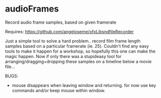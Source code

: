 # audioFrames
Record audio frame samples, based on given framerate

Requires: https://github.com/angeloseme/ofxLibsndfileRecorder

Just a simple tool to solve a hard problem.. record film frame length samples based on a particular framerate (ie. 25).
Couldn't find any easy tools to make it happen for a workshop, so hopefully this one can make the magic happen.
Now if only there was a stupideasy tool for arranging/dragging+dropping these samples on a timeline below a movie file...

BUGS:

- mouse disappears when leaving window and returning. for now use key commands and/or keep mouse within window.